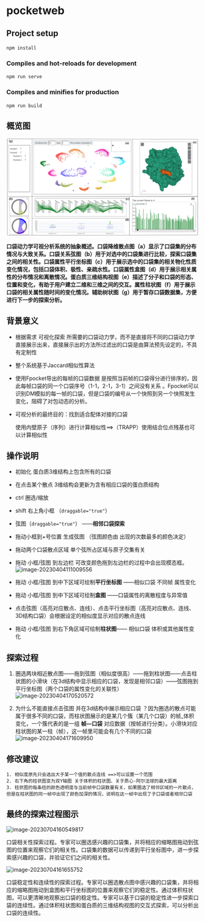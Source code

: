 # pocketweb

## Project setup
```
npm install
```

### Compiles and hot-reloads for development
```
npm run serve
```

### Compiles and minifies for production
```
npm run build
```

## 概览图

![fig1](figs/fig1.png)

**口袋动力学可视分析系统的抽象概述。口袋降维散点图（a）显示了口袋集的分布情况与大致关系。口袋关系弦图（b）用于对选中的口袋集进行比较，探索口袋集之间的相关性。口袋属性平行坐标图（c）用于展示选中的口袋集的相关物化性质变化情况，包括口袋体积、极性、亲疏水性。口袋属性盒图（d）用于展示相关属性的分布情况和离散情况。蛋白质三维结构视图（e）描述了分子和口袋的形态、位置和变化，有助于用户建立二维和三维之间的交互。属性柱状图（f）用于展示口袋的相关属性随时间的变化情况。辅助树状图（g）用于暂存口袋数据集，方便进行下一步的探索分析。**

## 背景意义

- 根据需求 可视化探索 所需要的口袋动力学，而不是直接将不同的口袋动力学直接展示出来，直接展示出的方法所过滤出的口袋是由算法预先设定的，不具有定制性

- 整个系统基于Jaccard相似性算法

- 使用Fpocket导出的每帧的口袋数据 是按照当前帧的口袋得分进行排序的，因此每帧口袋的同一个口袋序号（1-1，2-1，3-1）之间没有关系 。Fpocket可以识别DM模拟的每一帧的口袋，但是口袋的编号从一个快照到另一个快照发生变化，阻碍了对包动态的分析。

- 可视分析的最终目的：找到适合配体对接的口袋

  使用内壁原子（序列）进行计算相似性==>（TRAPP）使用结合位点残基也可以计算相似性

  

## 操作说明

- 初始化 蛋白质3维结构上包含所有的口袋

- 在点击某个散点 3维结构会更新为含有相应口袋的蛋白质结构

- ctrl 圈选/缩放

- shift 右上角小框 （`draggable="true"`）

- 弦图（`draggable="true"`） ——**相邻口袋探索**

- 拖动小框到+号位置 生成弦图 （弦图颜色由 出现的次数最多的颜色决定）

- 拖动两个口袋散点区域  单个弦所占区域与原子交集有关

- 拖动 小框/弦图 到左边栏 可改变颜色拖到左边栏的过程中会出现模态框。  ![image-20230404111009556](C:\Users\zwz\AppData\Roaming\Typora\typora-user-images\image-20230404111009556.png)

- 拖动 小框/弦图 到中下区域可绘制**平行坐标图** ——相似口袋 不同帧 属性变化

- 拖动 小框/弦图 到中下区域可绘制**盒图** ——口袋属性的离散程度与异常值

- 点击弦图（高亮对应散点、连线）、点击平行坐标图（高亮对应散点、连线、3D结构口袋）会根据设定的相似度显示对应的散点连线

- 拖动 小框/弦图 到右下角区域可绘制**柱状图**—— 相似口袋 体积或其他属性变化

  

## 探索过程

1. 圈选两块相近散点图——拖到弦图（相似度很高）——拖到柱状图——点击柱状图的小滑块（在3d结构中显示相应的口袋，发现是相邻口袋）——弦图拖到平行坐标图（两个口袋的属性变化的关联性） ![image-20230404170520572](C:\Users\zwz\AppData\Roaming\Typora\typora-user-images\image-20230404170520572.png)

2. 为什么不能直接点击弦图 并在3d结构中展示相应口袋 ？因为圈选的散点可能属于很多不同的口袋，而柱状图展示的是某几个簇（某几个口袋）的帧_体积变化，一个簇代表的是一组 **帧—口袋** 对应数据（按帧进行分类）。小滑块对应柱状图的某一柱（帧），这一帧里可能会有几个不同的口袋  ![image-20230404171609950](C:\Users\zwz\AppData\Roaming\Typora\typora-user-images\image-20230404171609950.png)

   

## 修改建议


    1. 相似度原先只会选出大于某一个值的散点连线 ==>可以设置一个范围
    2. 右下角的柱状图变为双Y轴图 关于体积的柱状图、关于质心-阿尔法球的最大距离
    3. 柱状图的每条柱的颜色透明度与当前帧中口袋数量有关，如果圈选了相邻区域的一片散点，但是在柱状图的同一帧中出现了颜色加深的情况，说明在这一帧中出现了子口袋或者相邻口袋

 

## 最终的探索过程图示

![image-20230704160549817](C:\Users\zwz\AppData\Roaming\Typora\typora-user-images\image-20230704160549817.png)

口袋相关性探索过程。专家可以圈选感兴趣的口袋集，并将相应的缩略图拖动到弦图的位置来观察它们的相关性。口袋集的数据可以传递到平行坐标图中，进一步探索感兴趣的口袋，并验证它们之间的相关性。

![image-20230704161655752](C:\Users\zwz\AppData\Roaming\Typora\typora-user-images\image-20230704161655752.png)

口袋稳定性和连续性的探索过程。专家可以圈选散点图中感兴趣的口袋集，并将相应的缩略图拖动到盒图和平行坐标图的位置来观察它们的稳定性。通过体积柱状图，可以更清晰地观察出口袋的稳定性。专家可以基于口袋的稳定性进一步探索口袋的连续性。通过体积柱状图和蛋白质的三维结构视图的交互式探索，可以分析出口袋的连续性。



